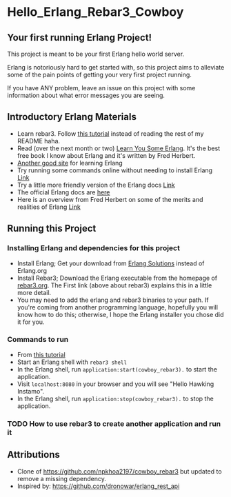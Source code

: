 # Hello_Erlang_Rebar3_Cowboy

## Your first running Erlang Project!

This project is meant to be your first Erlang hello world server.

Erlang is notoriously hard to get started with, so this project aims to alleviate some of the pain points of getting your very first project running.

If you have ANY problem, leave an issue on this project with some information about what error messages you are seeing.

## Introductory Erlang Materials

- Learn rebar3. Follow [this tutorial](https://medium.com/erlang-central/building-your-first-erlang-app-using-rebar3-25f40b109aad) instead of reading the rest of my README haha.
- Read (over the next month or two) [Learn You Some Erlang](https://learnyousomeerlang.com/content). It's the best free book I know about Erlang and it's written by Fred Herbert. 
- [Another good site](https://erlangbyexample.org/) for learning Erlang
- Try running some commands online without needing to install Erlang [Link](http://tryerl.seriyps.ru/)
- Try a little more friendly version of the Erlang docs [Link](https://erldocs.com/)
- The official Erlang docs are [here](https://erlang.org/doc/)
- Here is an overview from Fred Herbert on some of the merits and realities of Erlang [Link](https://ferd.ca/an-open-letter-to-the-erlang-beginner-or-onlooker.html)

## Running this Project

### Installing Erlang and dependencies for this project

- Install Erlang; Get your download from [Erlang Solutions](https://www.erlang-solutions.com/resources/download.html) instead of Erlang.org
- Install Rebar3; Download the Erlang executable from the homepage of [rebar3.org](https://www.rebar3.org/). The First link (above about rebar3) explains this in a little more detail.
- You may need to add the erlang and rebar3 binaries to your path. If you're coming from another programming language, hopefully you will know how to do this; otherwise, I hope the Erlang installer you chose did it for you.

### Commands to run

- From [this tutorial](https://www.erlang-solutions.com/resources/download.html)
- Start an Erlang shell with `rebar3 shell`
- In the Erlang shell, run `application:start(cowboy_rebar3).` to start the application.
- Visit `localhost:8080` in your browser and you will see "Hello Hawking Instamo".
- In the Erlang shell, run `application:stop(cowboy_rebar3).` to stop the application.


### TODO How to use rebar3 to create another application and run it


## Attributions

- Clone of https://github.com/npkhoa2197/cowboy_rebar3 but updated to remove a missing dependency.
- Inspired by: https://github.com/dronowar/erlang_rest_api
